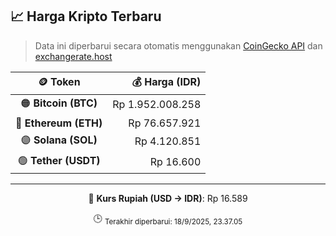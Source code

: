 

<!-- HARGA_KRIPTO -->
## 📈 Harga Kripto Terbaru

> Data ini diperbarui secara otomatis menggunakan [CoinGecko API](https://www.coingecko.com/) dan [exchangerate.host](https://exchangerate.host/)

<div align="center">

| 🪙 Token | 💰 Harga (IDR) |
|:------:|---------------:|
| 🟠 **Bitcoin (BTC)**   | Rp 1.952.008.258 |
| 🔵 **Ethereum (ETH)**  | Rp 76.657.921 |
| 🟣 **Solana (SOL)**    | Rp 4.120.851 |
| 🟢 **Tether (USDT)**   | Rp 16.600 |

---

💱 **Kurs Rupiah (USD → IDR)**: Rp 16.589

🕒 <sub>Terakhir diperbarui: 18/9/2025, 23.37.05</sub>

</div>
<!-- /HARGA_KRIPTO -->